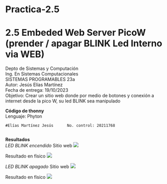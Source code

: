 # Practica-2.5

# 2.5 Embeded Web Server PicoW (prender / apagar BLINK Led Interno via WEB)
Depto de Sistemas y Computación  
Ing. En Sistemas Computacionales  
SISTEMAS PROGRAMABLES 23a  
Autor: Jesús Elías Martínez  
Fecha de entrega:   19/10/2023  
Objetivo: Crear un sitio web donde por medio de botones y conexión a internet desde la pico W, su led BLINK sea manipulado

**Código de thonny**   
Lenguaje: Phyton
```
#Elías Martínez Jesús      No. control: 20211768


```

**Resultados**  
_LED BLINK encendido_
Sitio web
![](Imagenes/)  

Resultado en físico
![](Imagenes/)  

_LED BLINK apagado_
Sitio web
![](Imagenes/)  

Resultado en físico
![](Imagenes/)  
